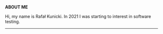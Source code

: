 **ABOUT ME**

Hi, my name is Rafał Kunicki. In 2021 I was starting to interest in software testing.

______________________________________________________________________
